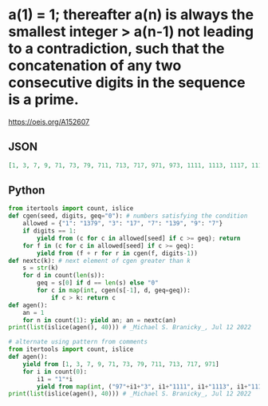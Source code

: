 # a\(1\) \= 1; thereafter a\(n\) is always the smallest integer \> a\(n\-1\) not leading to a contradiction, such that the concatenation of any two consecutive digits in the sequence is a prime\.
https://oeis.org/A152607
## JSON
```JSON
[1, 3, 7, 9, 71, 73, 79, 711, 713, 717, 971, 973, 1111, 1113, 1117, 1119, 7111, 7113, 7117, 9711, 9713, 11111, 11113, 11117, 11119, 71111, 71113, 71117, 97111, 97113, 111111, 111113, 111117, 111119, 711111, 711113, 711117, 971111]
```
## Python
```Python
from itertools import count, islice
def cgen(seed, digits, geq="0"): # numbers satisfying the condition
    allowed = {"1": "1379", "3": "17", "7": "139", "9": "7"}
    if digits == 1:
        yield from (c for c in allowed[seed] if c >= geq); return
    for f in (c for c in allowed[seed] if c >= geq):
        yield from (f + r for r in cgen(f, digits-1))
def nextc(k): # next element of cgen greater than k
    s = str(k)
    for d in count(len(s)):
        geq = s[0] if d == len(s) else "0"
        for c in map(int, cgen(s[-1], d, geq=geq)):
            if c > k: return c
def agen():
    an = 1
    for n in count(1): yield an; an = nextc(an)
print(list(islice(agen(), 40))) # _Michael S. Branicky_, Jul 12 2022
```
```Python
# alternate using pattern from comments
from itertools import count, islice
def agen():
    yield from [1, 3, 7, 9, 71, 73, 79, 711, 713, 717, 971]
    for i in count(0):
        i1 = "1"*i
        yield from map(int, ("97"+i1+"3", i1+"1111", i1+"1113", i1+"1117", i1+"1119", "7111"+i1, "711"+i1+"3", "711"+i1+"7", "9711"+i1))
print(list(islice(agen(), 40))) # _Michael S. Branicky_, Jul 12 2022
```
